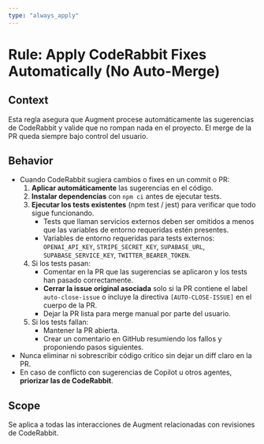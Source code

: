 ```yaml
---
type: "always_apply"
---
```


# Rule: Apply CodeRabbit Fixes Automatically (No Auto-Merge)

## Context
Esta regla asegura que Augment procese automáticamente las sugerencias de CodeRabbit y valide que no rompan nada en el proyecto. El merge de la PR queda siempre bajo control del usuario.

## Behavior
- Cuando CodeRabbit sugiera cambios o fixes en un commit o PR:
  1. **Aplicar automáticamente** las sugerencias en el código.
  2. **Instalar dependencias** con `npm ci` antes de ejecutar tests.
  3. **Ejecutar los tests existentes** (npm test / jest) para verificar que todo sigue funcionando.
     - Tests que llaman servicios externos deben ser omitidos a menos que las variables de entorno requeridas estén presentes.
     - Variables de entorno requeridas para tests externos: `OPENAI_API_KEY`, `STRIPE_SECRET_KEY`, `SUPABASE_URL`, `SUPABASE_SERVICE_KEY`, `TWITTER_BEARER_TOKEN`.
  4. Si los tests pasan:
     - Comentar en la PR que las sugerencias se aplicaron y los tests han pasado correctamente.
     - **Cerrar la issue original asociada** solo si la PR contiene el label `auto-close-issue` o incluye la directiva `[AUTO-CLOSE-ISSUE]` en el cuerpo de la PR.
     - Dejar la PR lista para merge manual por parte del usuario.
  5. Si los tests fallan:
     - Mantener la PR abierta.
     - Crear un comentario en GitHub resumiendo los fallos y proponiendo pasos siguientes.
- Nunca eliminar ni sobrescribir código crítico sin dejar un diff claro en la PR.
- En caso de conflicto con sugerencias de Copilot u otros agentes, **priorizar las de CodeRabbit**.

## Scope
Se aplica a todas las interacciones de Augment relacionadas con revisiones de CodeRabbit.